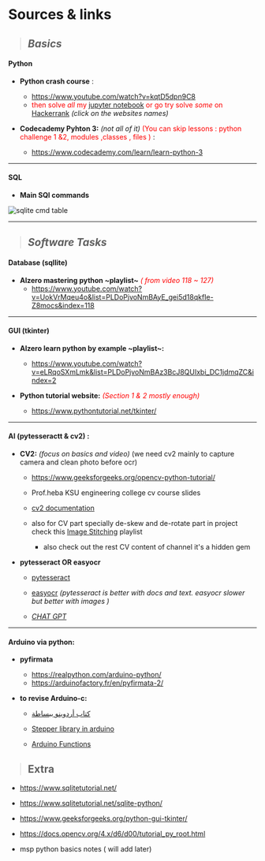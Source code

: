 # Sources & links 

 > ## _Basics_
  #### Python 
  * **Python crash course** : 
  	 * https://www.youtube.com/watch?v=kqtD5dpn9C8
	* <font color = " red " > then solve _all_ my [jupyter notebook](https://github.com/orsnaro/MSP-MachineLearning-tasks/blob/loacalMSP/assignment1(solve)/py_probs.ipynb) or go try solve _some_ on  [Hackerrank](https://www.hackerrank.com/domains/python?filters%5Bdifficulty%5D%5B%5D=easy&filters%5Bsubdomains%5D%5B%5D=py-built-ins&filters%5Bsubdomains%5D%5B%5D=py-sets&filters%5Bsubdomains%5D%5B%5D=py-strings&filters%5Bsubdomains%5D%5B%5D=py-basic-data-types&filters%5Bsubdomains%5D%5B%5D=py-introduction&filters%5Bsubdomains%5D%5B%5D=py-date-time&filters%5Bskills%5D%5B%5D=Python%20%28Basic%29) </font>_(click on the websites names)_
	
		

* **Codecademy Pyhton 3:** _(not all of it)_ <font color = "red"> 
(You can skip lessons : python challenge 1 &2, modules ,classes , files ) </font> :
 	* https://www.codecademy.com/learn/learn-python-3
************************
#### SQL 
* **Main SQl commands**

 ![sqlite cmd table](https://i.imgur.com/mPKjckq.png)


  
***************
> ## _Software Tasks_

#### Database (sqllite)
 * **Alzero mastering python ~playlist~**<font color = "red"> _( from video 118 ~ 127)_ </font>
	* https://www.youtube.com/watch?v=UokVrMqeu4o&list=PLDoPjvoNmBAyE_gei5d18qkfIe-Z8mocs&index=118

****
#### GUI (tkinter)
* **Alzero learn python by example ~playlist~:**

	* https://www.youtube.com/watch?v=eLRqoSXmLmk&list=PLDoPjvoNmBAz3BcJ8QUIxbi_DC1jdmqZC&index=2


* **Python tutorial website:**<font color = "red"> _(Section 1 & 2  mostly enough)_ </font>

	* https://www.pythontutorial.net/tkinter/
****
####	AI (pytesseractt & cv2) :
* **CV2:** _(focus on basics and video)_
(we need cv2 mainly to capture camera and clean photo before ocr)

	* https://www.geeksforgeeks.org/opencv-python-tutorial/

	 *  Prof.heba  KSU engineering college cv course slides 
	 * [cv2 documentation](https://docs.opencv.org/4.x/d6/d00/tutorial_py_root.html)
	 * also for CV part specially de-skew and de-rotate part in project check this [Image Stitching](https://www.youtube.com/playlist?list=PL2zRqk16wsdp8KbDfHKvPYNGF2L-zQASc) playlist 
	 	- also check out the rest CV content of channel it's a hidden gem

* **pytesseract OR easyocr** 

	* [pytesseract](https://nanonets.com/blog/ocr-with-tesseract/)
	
 
	*	[easyocr](https://www.youtube.com/watch?v=ZVKaWPW9oQY&t=217s)
_(pytesseract is better with docs and text. easyocr slower but better with images )_

	* _[CHAT GPT](https://chat.openai.com/chat)_


****
####	Arduino via python:

* **pyfirmata** 
	* https://realpython.com/arduino-python/
	* https://arduinofactory.fr/en/pyfirmata-2/

* **to revise Arduino-c:** 

	* [كتاب أردوينو ببساطة ](https://www.noor-book.com/%D9%83%D8%AA%D8%A7%D8%A8-%D8%A7%D8%B1%D8%AF%D9%88%D9%8A%D9%86%D9%88-%D8%A8%D8%A8%D8%B3%D8%A7%D8%B7%D8%A9-%D8%A7%D9%84%D8%A7%D8%B5%D8%AF%D8%A7%D8%B1%D8%A7%D9%84%D9%83%D8%A7%D9%85%D9%84-pdf#)

	* [Stepper library in arduino](https://www.arduino.cc/reference/en/libraries/stepper/)

	* [Arduino Functions](https://www.arduino.cc/reference/en/#functions)



> ## Extra

* https://www.sqlitetutorial.net/
* https://www.sqlitetutorial.net/sqlite-python/
* https://www.geeksforgeeks.org/python-gui-tkinter/

* https://docs.opencv.org/4.x/d6/d00/tutorial_py_root.html

* msp python basics notes ( will add later)
